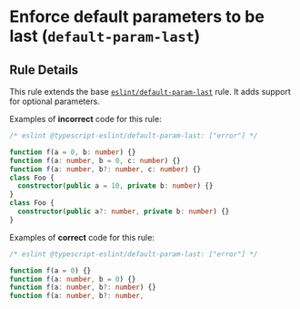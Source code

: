 # Enforce default parameters to be last (`default-param-last`)

## Rule Details

This rule extends the base [`eslint/default-param-last`](https://eslint.org/docs/rules/default-param-last) rule.
It adds support for optional parameters.

Examples of **incorrect** code for this rule:

```ts
/* eslint @typescript-eslint/default-param-last: ["error"] */

function f(a = 0, b: number) {}
function f(a: number, b = 0, c: number) {}
function f(a: number, b?: number, c: number) {}
class Foo {
  constructor(public a = 10, private b: number) {}
}
class Foo {
  constructor(public a?: number, private b: number) {}
}
```

Examples of **correct** code for this rule:

```ts
/* eslint @typescript-eslint/default-param-last: ["error"] */

function f(a = 0) {}
function f(a: number, b = 0) {}
function f(a: number, b?: number) {}
function f(a: number, b?: number,